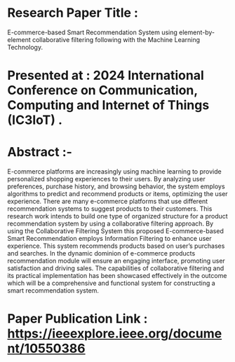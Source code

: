 # Research Paper Title :
E-commerce-based Smart Recommendation System using element-by-element collaborative filtering following with the Machine Learning Technology.

# Presented at :  2024 International Conference on Communication, Computing and Internet of Things (IC3IoT) .

# Abstract :-  
E-commerce platforms are increasingly using machine learning to provide personalized shopping experiences to their users. By analyzing user preferences, purchase history, and browsing behavior, the system employs algorithms to predict and recommend products or items, optimizing the user experience. There are many e-commerce platforms that use different recommendation systems to suggest products to their customers. This research work intends to build one type of organized structure for a product recommendation system by using a collaborative filtering approach. By using the Collaborative Filtering System this proposed E-commerce-based Smart Recommendation employs Information Filtering to enhance user experience. This system recommends products based on user’s purchases and searches. In the dynamic dominion of e-commerce products recommendation module will ensure an engaging interface, promoting user satisfaction and driving sales. The capabilities of collaborative filtering and its practical implementation has been showcased effectively in the outcome which will be a comprehensive and functional system for constructing a smart recommendation system.

# Paper Publication Link : https://ieeexplore.ieee.org/document/10550386
